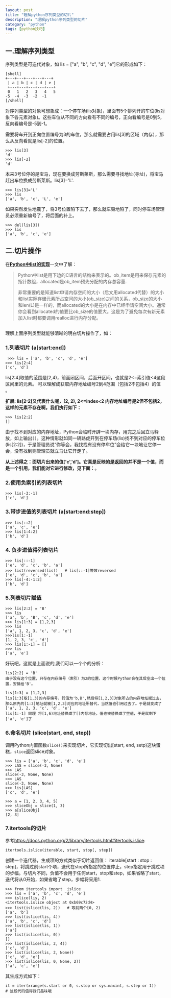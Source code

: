 ```yaml
---
layout: post
title: "理解python序列类型的切片"
description: "理解python序列类型的切片"
category: "python"
tags: [python技巧]
---
```


<h2>一.理解序列类型</h2>

<p>序列类型是可迭代对象，如 lis = ["a", "b", "c", "d", "e"]它的形成如下：</p>

<pre><code>[shell]
+---+---+---+---+---+
 | a | b | c | d | e |
 +---+---+---+---+---+
 0   1   2   3   4   5
-5  -4  -3  -2  -1
[/shell]
</code></pre>

<p>对序列类型的对象可想象成：一个停车场(lis对象)，里面有5个排列开的车位(lis对象下各元素对象)。这些车位从不同的方向看有不同的编号，正向看编号是0到5，反向看编号是-5到-1。</p>

<!--more-->

<p>需要将车开到正向位置编号为3的车位，那么就需要占用lis[3]的区域（内存），那么从反向看就是lis[-2]的位置。</p>

<pre><code>&gt;&gt;&gt; lis[3]
'd'
&gt;&gt;&gt; lis[-2]
'd'
</code></pre>

<p>本来3号位停的是宝马，现在要换成劳斯莱斯，那么需要寻找地址(寻址)，将宝马赶出车位换成劳斯莱斯。lis[3]='L'.</p>

<pre><code>&gt;&gt;&gt; lis[3]='L'
&gt;&gt;&gt; lis
['a', 'b', 'c', 'L', 'e']
</code></pre>

<p>如果突然发生地震了，将3号位置陷下去了，那么就车毁地陷了，同时停车场管理员必须重新编号了，将后面的补上。</p>

<pre><code>&gt;&gt;&gt; del(lis[3])
&gt;&gt;&gt; lis
['a', 'b', 'c', 'e']
</code></pre>

<h2>二.切片操作</h2>

<p>在<a href="http://jianshu.io/p/J4U6rR#"><strong>Python中list的实现</strong></a>一文中了解：</p>

<blockquote>
  <p>Python中list是用下边的C语言的结构来表示的。ob_item是用来保存元素的指针数组，allocated是ob_item预先分配的内存总容量.</p>
  
  <p>非常重要的是知道list申请内存空间的大小（后文用allocated代替）的大小和list实际存储元素所占空间的大小(ob_size)之间的关系，ob_size的大小和len(L)是一样的，而allocated的大小是在内存中已经申请空间大小。通常你会看到allocated的值要比ob_size的值要大。这是为了避免每次有新元素加入list时都要调用realloc进行内存分配。</p>
</blockquote>

<p><img src="https://raw.github.com/acmerfight/insight_python/master/images/list_insert.png" alt="" /></p>

<p>理解上面序列类型就能够清晰的明白切片操作了，如：</p>

<h3>1.列表切片 (a[start:end])</h3>

<pre><code> &gt;&gt;&gt; lis = ['a', 'b', 'c', 'd', 'e']
&gt;&gt;&gt; lis[2:4]
['c', 'd']
</code></pre>

<p>lis[2:4]取值的范围是[2,4)，前面闭区间，后面开区间，也就是2&lt;=索引值&lt;4这段区间里的元素。 可以理解成获取内存地址编号2到4范围（包括2不包括4）的值 。</p>

<p><strong>扩展: lis[2:2]又代表什么呢，[2, 2),  2&lt;=index&lt;2  内存地址编号是2但不包括2，这样的元素不存在啊，我们执行如下：</strong></p>

<pre><code>&gt;&gt;&gt; lis[2:2]
[]
</code></pre>

<p>由于找不到对应的内存地址，Python会临时开辟一块内存，用完之后回立马释放，如上输出<code>[]</code>。这种情形就如同一辆路虎开到在停车场(lis)找不到对应的停车位(lis[2:2])，于是管理员说“你等会，我找找有没有停车位”会给它一块地让它停一会，没有找到则管理员就立马让它开走了。</p>

<p><strong>从上述得之：面切片出来的值['c','d']。它真是反映的是返回的并不是一个值，而是一个引用，我们能对它进行修改，见下面：</strong>。</p>

<h3>2.使用负索引的列表切片</h3>

<pre><code>&gt;&gt;&gt; lis[-3:-1]
['c', 'd']
</code></pre>

<h3>3.带步进值的列表切片 (a[start:end:step])</h3>

<pre><code>&gt;&gt;&gt; lis[::2]
['a', 'c', 'e']
&gt;&gt;&gt; lis[1:4:2]
['b', 'd']
</code></pre>

<h3>4. 负步进值得列表切片</h3>

<pre><code>&gt;&gt;&gt; lis[::-1]
['e', 'd', 'c', 'b', 'a']
&gt;&gt;&gt; list(reversed(lis))   # lis[::-1]等效reversed
['e', 'd', 'c', 'b', 'a']
&gt;&gt;&gt; lis[-4:-1:2]
['b', 'd']
</code></pre>

<h3>5.列表切片赋值</h3>

<pre><code>&gt;&gt;&gt; lis[2:2] = 'B'
&gt;&gt;&gt; lis
['a', 'b', 'B', 'c', 'd', 'e']
&gt;&gt;&gt; lis[1:3] = [1,2,3]
&gt;&gt;&gt; lis
['a', 1, 2, 3, 'c', 'd', 'e']
&gt;&gt;&gt;lis[1:-1]
[1, 2, 3, 'c', 'd']
&gt;&gt;&gt; lis[1:-1] = []
&gt;&gt;&gt; lis
['a', 'e']
</code></pre>

<p>好玩吧，这就是上面说的,我们可以一个个的分析：</p>

<pre><code>lis[2:2] = 'B'
由于没有这个位置，只存在内存编号（索引）为2的位置，这个时候Python会在其后空出一个位置，安排给'B'。

lis[1:3] = [1,2,3]
lis[1:3]取[1,3)的内存编号，其值为'b,B',然后将[1,2,3]对象所占的内存地址赋过去，那么原先的[1:3]地址就被[1,2,3]对应的地址所替代，当然值也引用过去了。于是就变成了 ['a', 1, 2, 3, 'c', 'd', 'e']
lis[1:-1] 同理 将[1,6)地址替换成了[]内存地址，值也被替换成了空值，于是就剩下['a', 'e']了
</code></pre>

<h3>6.命名切片 (slice(start, end, step))</h3>

<p>调用Python内置函数<code>slice()</code>来实现切片，它实现切出[start, end, setp)这块蛋糕，<code>slice</code>返回slice对象。</p>

<pre><code>&gt;&gt;&gt; lis = ['a', 'b', 'c', 'd', 'e']
&gt;&gt;&gt; LAS = slice(-3, None)
&gt;&gt;&gt; LAS
slice(-3, None, None)
&gt;&gt;&gt; LAS
slice(-3, None, None)
&gt;&gt;&gt; lis[LAS]
['c', 'd', 'e']

&gt;&gt;&gt; a = [1, 2, 3, 4, 5]
&gt;&gt;&gt; sliceObj = slice(1, 3) 
&gt;&gt;&gt; a[sliceObj]
[2, 3]
</code></pre>

<h3>7.itertools的切片</h3>

<p>参考<a href="https://docs.python.org/2/library/itertools.html#itertools.islice">https://docs.python.org/2/library/itertools.html#itertools.islice</a>:</p>

<pre><code>itertools.islice(iterable, start, stop[, step])
</code></pre>

<p>创建一个迭代器，生成项的方式类似于切片返回值： iterable[start : stop : step]，将跳过前start个项，迭代在stop所指定的位置停止，step指定用于跳过项的步幅。与切片不同，负值不会用于任何start，stop和step，如果省略了start，迭代将从0开始，如果省略了step，步幅将采用1.</p>

<pre><code>&gt;&gt;&gt; from itertools import  islice
&gt;&gt;&gt; lis = ['a', 'b', 'c', 'd', 'e']
&gt;&gt;&gt; islice(lis, 2)
&lt;itertools.islice object at 0xb69c72d4&gt;
&gt;&gt;&gt; list(islice(lis, 2))   # 取前两个[0, 2)
['a', 'b']
&gt;&gt;&gt; list(islice(lis, 4))
['a', 'b', 'c', 'd']
&gt;&gt;&gt; list(islice(lis, 1))
['a']
&gt;&gt;&gt; list(islice(lis, 0))
[]
&gt;&gt;&gt; list(islice(lis, 2, 4))
['c', 'd']
&gt;&gt;&gt; list(islice(lis, 2, None))
['c', 'd', 'e']
&gt;&gt;&gt; list(islice(lis, 0, None, 2))
['a', 'c', 'e']
</code></pre>

<p>其生成方式如下：</p>

<pre><code>it = iter(xrange(s.start or 0, s.stop or sys.maxint, s.step or 1))
# 这段代码值得我们品味哦
</code></pre>
